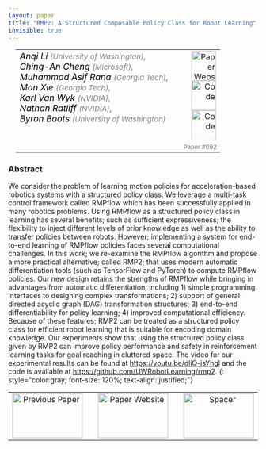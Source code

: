 ```yaml
---
layout: paper
title: "RMP2: A Structured Composable Policy Class for Robot Learning"
invisible: true
---
```

<table width = "95%" style="padding-left: 15px; margin-left: auto; margin-right: 10px;">
<tr><td style = "vertical-align: top; padding-right: 25px;" rowspan="2">
<span style="color:black; font-size: 110%;"><i>
Anqi Li <span style="color:gray; font-size: 85%">(University of Washington)</span><span style="color:gray; font-size: 100%">,</span><br>  Ching-An Cheng <span style="color:gray; font-size: 85%">(Microsoft)</span><span style="color:gray; font-size: 100%">,</span><br>  Muhammad Asif Rana <span style="color:gray; font-size: 85%">(Georgia Tech)</span><span style="color:gray; font-size: 100%">,</span><br>  Man Xie <span style="color:gray; font-size: 85%">(Georgia Tech)</span><span style="color:gray; font-size: 100%">,</span><br>  Karl Van Wyk <span style="color:gray; font-size: 85%">(NVIDIA)</span><span style="color:gray; font-size: 100%">,</span><br>  Nathan Ratliff <span style="color:gray; font-size: 85%">(NVIDIA)</span><span style="color:gray; font-size: 100%">,</span><br>  Byron Boots <span style="color:gray; font-size: 85%">(University of Washington)</span>
</i></span>
</td>
<td style="text-align: right;"><a href="http://www.roboticsproceedings.org/rss17/p092.pdf"><img src="{{ site.baseurl }}/images/paper_link.png" alt="Paper Website" width = "50"  height = "60"/></a><br>  <a href="https://youtu.be/dliQ-jsYhgI"><img src="{{ site.baseurl }}/images/video_link.png" alt="Code" width = "50"  height = "60"/></a><br>  <a href="https://github.com/UWRobotLearning/rmp2"><img src="{{ site.baseurl }}/images/software_link.png" alt="Code" width = "50"  height = "60"/></a><br> </td>
</tr>
<tr>
<td style="color:#777789; text-align:right; font-size: 75%; margin-right:10px;">Paper&nbsp;#092</td>
</tr>
</table>


### Abstract
We consider the problem of learning motion policies for acceleration-based robotics systems with a structured policy class. We leverage a multi-task control framework called RMPflow which has been successfully applied in many robotics problems. Using RMPflow as a structured policy class in learning has several benefits; such as sufficient expressiveness; the flexibility to inject different levels of prior knowledge as well as the ability to transfer policies between robots. However; implementing a system for end-to-end learning of RMPflow policies faces several computational challenges. In this work; we re-examine the RMPflow algorithm and propose a more practical alternative; called RMP2; that uses modern automatic differentiation tools (such as TensorFlow and PyTorch) to compute RMPflow policies. Our new design retains the strengths of RMPflow while bringing in advantages from automatic differentiation; including 1) simple programming interfaces to designing complex transformations; 2) support of general directed acyclic graph (DAG) transformation structures; 3) end-to-end differentiability for policy learning; 4) improved computational efficiency. Because of these features; RMP2 can be treated as a structured policy class for efficient robot learning that is suitable for encoding domain knowledge. Our experiments show that using the structured policy class given by RMP2 can improve policy performance and safety in reinforcement learning tasks for goal reaching in cluttered space. The video for our experimental results can be found at <a href="https://youtu.be/dliQ-jsYhgI">https://youtu.be/dliQ-jsYhgI</a> and the code is available at <a href="https://github.com/UWRobotLearning/rmp2">https://github.com/UWRobotLearning/rmp2</a>. 
{: style="color:gray; font-size: 120%; text-align: justified;"}



<table width="100%">
 <tr>
    <td style="width: 30%; text-align: center;"><a href="{{ site.baseurl }}/program/papers/091/">
<img src="{{ site.baseurl }}/images/previous_icon.png"
       alt="Previous Paper" width = "142"  height = "90"/> 
</a> </td>
<td style="text-align: center;"><a href="{{ site.baseurl }}/program/papers">
<img src="{{ site.baseurl }}/images/overview_icon.png"
       alt="Paper Website" width = "142"  height = "90"/> 
</a> </td>
    <td style="width: 30%; text-align: center;"> 
<img src="{{ site.baseurl }}/images/blank_icon.png"
       alt="Spacer" width = "142"  height = "90"/> 
            </td>
</tr>
</table>
